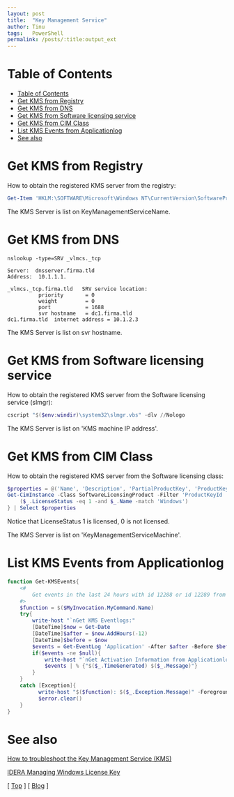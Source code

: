 ```yaml
---
layout: post
title:  "Key Management Service"
author: Tinu
tags:   PowerShell
permalink: /posts/:title:output_ext
---
```


# Table of Contents

- [Table of Contents](#table-of-contents)
- [Get KMS from Registry](#get-kms-from-registry)
- [Get KMS from DNS](#get-kms-from-dns)
- [Get KMS from Software licensing service](#get-kms-from-software-licensing-service)
- [Get KMS from CIM Class](#get-kms-from-cim-class)
- [List KMS Events from Applicationlog](#list-kms-events-from-applicationlog)
- [See also](#see-also)

# Get KMS from Registry

How to obtain the registered KMS server from the registry:

````powershell
Get-Item 'HKLM:\SOFTWARE\Microsoft\Windows NT\CurrentVersion\SoftwareProtectionPlatform'
````

The KMS Server is list on KeyManagementServiceName.  

# Get KMS from DNS

````powersehll
nslookup -type=SRV _vlmcs._tcp

Server:  dnsserver.firma.tld
Address:  10.1.1.1.

_vlmcs._tcp.firma.tld   SRV service location:
          priority       = 0
          weight         = 0
          port           = 1688
          svr hostname   = dc1.firma.tld
dc1.firma.tld  internet address = 10.1.2.3
````

The KMS Server is list on svr hostname.  

# Get KMS from Software licensing service

How to obtain the registered KMS server from the Software licensing service (slmgr):

````powershell
cscript "$($env:windir)\system32\slmgr.vbs" -dlv //Nologo
````

The KMS Server is list on 'KMS machine IP address'.  

# Get KMS from CIM Class

How to obtain the registered KMS server from the Software licensing class:

````powershell
$properties = @('Name', 'Description', 'PartialProductKey', 'ProductKeyChannel', 'trustedTime', 'KeyManagementServiceMachine', 'KeyManagementServicePort')
Get-CimInstance -Class SoftwareLicensingProduct -Filter 'ProductKeyId != NULL' | Where-Object {
    ($_.LicenseStatus -eq 1 -and $_.Name -match 'Windows')
} | Select $properties
 ````

Notice that LicenseStatus 1 is licensed, 0 is not licensed.

The KMS Server is list on 'KeyManagementServiceMachine'.  

# List KMS Events from Applicationlog

````powershell
function Get-KMSEvents{
    <#
        Get events in the last 24 hours with id 12288 or id 12289 from Applicationlog
    #>
    $function = $($MyInvocation.MyCommand.Name)
    try{
        write-host "`nGet KMS Eventlogs:"
        [DateTime]$now = Get-Date
        [DateTime]$after = $now.AddHours(-12)
        [DateTime]$before = $now
        $events = Get-EventLog 'Application' -After $after -Before $before | where {$_.eventID -like 12288 -or $_.eventID -like 12289} | Select TimeGenerated,Message
        if($events -ne $null){
            write-host "`nGet Activation Information from Applicationlog:"
            $events | % {"$($_.TimeGenerated) $($_.Message)"}
        }
    }
    catch [Exception]{
          write-host "$($function): $($_.Exception.Message)" -ForegroundColor Red
          $error.clear()
    }
}
````

# See also

[How to troubleshoot the Key Management Service (KMS)](https://docs.microsoft.com/en-us/previous-versions/tn-archive/ee939272(v=technet.10))

[IDERA Managing Windows License Key](https://community.idera.com/database-tools/powershell/powertips/b/tips/posts/managing-windows-license-key-part-4)

[ [Top](#table-of-contents) ] [ [Blog](../syseng.html) ]